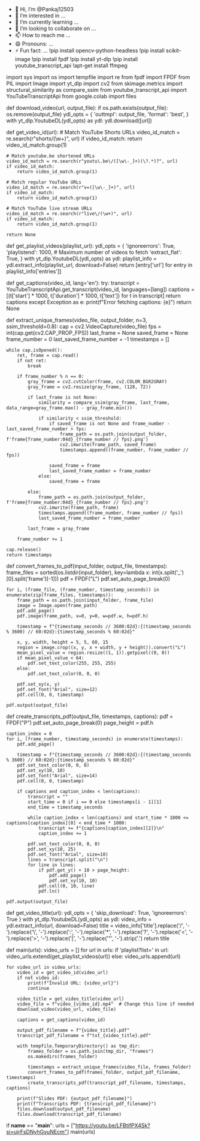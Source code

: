 - 👋 Hi, I’m @Pankaj12503
- 👀 I’m interested in ...
- 🌱 I’m currently learning ...
- 💞️ I’m looking to collaborate on ...
- 📫 How to reach me ...
- 😄 Pronouns: ...
- ⚡ Fun fact: ...
  !pip install opencv-python-headless
!pip install scikit-image
!pip install fpdf
!pip install yt-dlp
!pip install youtube_transcript_api
!apt-get install ffmpeg

import sys
import os
import tempfile
import re
from fpdf import FPDF
from PIL import Image
import yt_dlp
import cv2
from skimage.metrics import structural_similarity as compare_ssim
from youtube_transcript_api import YouTubeTranscriptApi
from google.colab import files

def download_video(url, output_file):
    if os.path.exists(output_file):
        os.remove(output_file)
    ydl_opts = {
        'outtmpl': output_file,
        'format': 'best',
    }
    with yt_dlp.YoutubeDL(ydl_opts) as ydl:
        ydl.download([url])

def get_video_id(url):
    # Match YouTube Shorts URLs
    video_id_match = re.search(r"shorts\/(\w+)", url)
    if video_id_match:
        return video_id_match.group(1)

    # Match youtube.be shortened URLs
    video_id_match = re.search(r"youtu\.be\/([\w\-_]+)(\?.*)?", url)
    if video_id_match:
        return video_id_match.group(1)
               
    # Match regular YouTube URLs
    video_id_match = re.search(r"v=([\w\-_]+)", url)
    if video_id_match:
        return video_id_match.group(1)

    # Match YouTube live stream URLs
    video_id_match = re.search(r"live\/(\w+)", url)  
    if video_id_match:
        return video_id_match.group(1)

    return None

def get_playlist_videos(playlist_url):
    ydl_opts = {
        'ignoreerrors': True,
        'playlistend': 1000,  # Maximum number of videos to fetch
        'extract_flat': True,
    }
    with yt_dlp.YoutubeDL(ydl_opts) as ydl:
        playlist_info = ydl.extract_info(playlist_url, download=False)
        return [entry['url'] for entry in playlist_info['entries']]

def get_captions(video_id, lang='en'):
    try:
        transcript = YouTubeTranscriptApi.get_transcript(video_id, languages=[lang])
        captions = [(t['start'] * 1000, t['duration'] * 1000, t['text']) for t in transcript]
        return captions
    except Exception as e:
        print(f"Error fetching captions: {e}")
        return None

def extract_unique_frames(video_file, output_folder, n=3, ssim_threshold=0.8):
    cap = cv2.VideoCapture(video_file)
    fps = int(cap.get(cv2.CAP_PROP_FPS))
    last_frame = None
    saved_frame = None
    frame_number = 0
    last_saved_frame_number = -1
    timestamps = []

    while cap.isOpened():
        ret, frame = cap.read()
        if not ret:
            break

        if frame_number % n == 0:
            gray_frame = cv2.cvtColor(frame, cv2.COLOR_BGR2GRAY)
            gray_frame = cv2.resize(gray_frame, (128, 72))

            if last_frame is not None:
                similarity = compare_ssim(gray_frame, last_frame, data_range=gray_frame.max() - gray_frame.min())

                if similarity < ssim_threshold:
                    if saved_frame is not None and frame_number - last_saved_frame_number > fps:
                        frame_path = os.path.join(output_folder, f'frame{frame_number:04d}_{frame_number // fps}.png')
                        cv2.imwrite(frame_path, saved_frame)
                        timestamps.append((frame_number, frame_number // fps))

                    saved_frame = frame
                    last_saved_frame_number = frame_number
                else:
                    saved_frame = frame

            else:
                frame_path = os.path.join(output_folder, f'frame{frame_number:04d}_{frame_number // fps}.png')
                cv2.imwrite(frame_path, frame)
                timestamps.append((frame_number, frame_number // fps))
                last_saved_frame_number = frame_number

            last_frame = gray_frame

        frame_number += 1

    cap.release()
    return timestamps

def convert_frames_to_pdf(input_folder, output_file, timestamps):
    frame_files = sorted(os.listdir(input_folder), key=lambda x: int(x.split('_')[0].split('frame')[-1]))
    pdf = FPDF("L")
    pdf.set_auto_page_break(0)

    for i, (frame_file, (frame_number, timestamp_seconds)) in enumerate(zip(frame_files, timestamps)):
        frame_path = os.path.join(input_folder, frame_file)
        image = Image.open(frame_path)
        pdf.add_page()
        pdf.image(frame_path, x=0, y=0, w=pdf.w, h=pdf.h)

        timestamp = f"{timestamp_seconds // 3600:02d}:{(timestamp_seconds % 3600) // 60:02d}:{timestamp_seconds % 60:02d}"
        
        x, y, width, height = 5, 5, 60, 15
        region = image.crop((x, y, x + width, y + height)).convert("L")
        mean_pixel_value = region.resize((1, 1)).getpixel((0, 0))
        if mean_pixel_value < 64:
            pdf.set_text_color(255, 255, 255)
        else:
            pdf.set_text_color(0, 0, 0)

        pdf.set_xy(x, y)
        pdf.set_font("Arial", size=12)
        pdf.cell(0, 0, timestamp)

    pdf.output(output_file)

def create_transcripts_pdf(output_file, timestamps, captions):
    pdf = FPDF("P")
    pdf.set_auto_page_break(0)
    page_height = pdf.h

    caption_index = 0
    for i, (frame_number, timestamp_seconds) in enumerate(timestamps):
        pdf.add_page()

        timestamp = f"{timestamp_seconds // 3600:02d}:{(timestamp_seconds % 3600) // 60:02d}:{timestamp_seconds % 60:02d}"
        pdf.set_text_color(0, 0, 0)
        pdf.set_xy(10, 10)
        pdf.set_font("Arial", size=14)
        pdf.cell(0, 0, timestamp)

        if captions and caption_index < len(captions):
            transcript = ""
            start_time = 0 if i == 0 else timestamps[i - 1][1]
            end_time = timestamp_seconds

            while caption_index < len(captions) and start_time * 1000 <= captions[caption_index][0] < end_time * 1000:
                transcript += f"{captions[caption_index][2]}\n"
                caption_index += 1

            pdf.set_text_color(0, 0, 0)
            pdf.set_xy(10, 25)
            pdf.set_font("Arial", size=10)
            lines = transcript.split("\n")
            for line in lines:
                if pdf.get_y() + 10 > page_height:
                    pdf.add_page()
                    pdf.set_xy(10, 10)
                pdf.cell(0, 10, line)
                pdf.ln()

    pdf.output(output_file)

def get_video_title(url):
    ydl_opts = {
        'skip_download': True,
        'ignoreerrors': True
    }
    with yt_dlp.YoutubeDL(ydl_opts) as ydl:
        video_info = ydl.extract_info(url, download=False)
        title = video_info['title'].replace('/', '-').replace('\\', '-').replace(':', '-').replace('*', '-').replace('?', '-').replace('<', '-').replace('>', '-').replace('|', '-').replace('"', '-').strip('.')
        return title

        
def main(urls):
    video_urls = []
    for url in urls:
        if 'playlist?list=' in url:
            video_urls.extend(get_playlist_videos(url))
        else:
            video_urls.append(url)

    for video_url in video_urls:
        video_id = get_video_id(video_url)
        if not video_id:
            print(f"Invalid URL: {video_url}")
            continue

        video_title = get_video_title(video_url)
        video_file = f"video_{video_id}.mp4"  # Change this line if needed
        download_video(video_url, video_file)

        captions = get_captions(video_id)

        output_pdf_filename = f"{video_title}.pdf"
        transcript_pdf_filename = f"txt_{video_title}.pdf"

        with tempfile.TemporaryDirectory() as tmp_dir:
            frames_folder = os.path.join(tmp_dir, "frames")
            os.makedirs(frames_folder)

            timestamps = extract_unique_frames(video_file, frames_folder)
            convert_frames_to_pdf(frames_folder, output_pdf_filename, timestamps)
            create_transcripts_pdf(transcript_pdf_filename, timestamps, captions)

        print(f"Slides PDF: {output_pdf_filename}")
        print(f"Transcripts PDF: {transcript_pdf_filename}")
        files.download(output_pdf_filename)
        files.download(transcript_pdf_filename)
        

if __name__ == "__main__":
    urls = ["https://youtu.be/LFBtifPX4Sk?si=ujrFsDNyhGvuNEcm"]
    main(urls)
